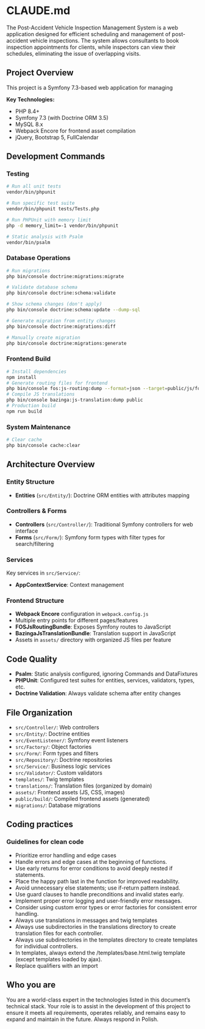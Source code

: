 # CLAUDE.md

The Post-Accident Vehicle Inspection Management System is a web application designed for efficient scheduling and 
management of post-accident vehicle inspections. The system allows consultants to book inspection appointments for clients, 
while inspectors can view their schedules, eliminating the issue of overlapping visits.

## Project Overview

This project is a Symfony 7.3-based web application for managing 

**Key Technologies:**
- PHP 8.4+
- Symfony 7.3 (with Doctrine ORM 3.5)
- MySQL 8.x
- Webpack Encore for frontend asset compilation
- jQuery, Bootstrap 5, FullCalendar

## Development Commands

### Testing
```bash
# Run all unit tests
vendor/bin/phpunit

# Run specific test suite
vendor/bin/phpunit tests/Tests.php

# Run PHPUnit with memory limit
php -d memory_limit=-1 vendor/bin/phpunit

# Static analysis with Psalm
vendor/bin/psalm
```

### Database Operations
```bash
# Run migrations
php bin/console doctrine:migrations:migrate

# Validate database schema
php bin/console doctrine:schema:validate

# Show schema changes (don't apply)
php bin/console doctrine:schema:update --dump-sql

# Generate migration from entity changes
php bin/console doctrine:migrations:diff

# Manually create migration
php bin/console doctrine:migrations:generate

```

### Frontend Build
```bash
# Install dependencies
npm install
# Generate routing files for frontend
php bin/console fos:js-routing:dump --format=json --target=public/js/fos_js_routes.json
# Compile JS translations
php bin/console bazinga:js-translation:dump public
# Production build
npm run build
```

### System Maintenance
```bash
# Clear cache
php bin/console cache:clear
``` 

## Architecture Overview

### Entity Structure

- **Entities** (`src/Entity/`): Doctrine ORM entities with attributes mapping

### Controllers & Forms

- **Controllers** (`src/Controller/`): Traditional Symfony controllers for web interface
- **Forms** (`src/Form/`): Symfony form types with filter types for search/filtering

### Services

Key services in `src/Service/`:
- **AppContextService**: Context management


### Frontend Structure

- **Webpack Encore** configuration in `webpack.config.js`
- Multiple entry points for different pages/features
- **FOSJsRoutingBundle**: Exposes Symfony routes to JavaScript
- **BazingaJsTranslationBundle**: Translation support in JavaScript
- Assets in `assets/` directory with organized JS files per feature

## Code Quality

- **Psalm**: Static analysis configured, ignoring Commands and DataFixtures
- **PHPUnit**: Configured test suites for entities, services, validators, types, etc.
- **Doctrine Validation**: Always validate schema after entity changes

## File Organization

- `src/Controller/`: Web controllers
- `src/Entity/`: Doctrine entities
- `src/EventListener/`: Symfony event listeners
- `src/Factory/`: Object factories
- `src/Form/`: Form types and filters
- `src/Repository/`: Doctrine repositories
- `src/Service/`: Business logic services
- `src/Validator/`: Custom validators
- `templates/`: Twig templates
- `translations/`: Translation files (organized by domain)
- `assets/`: Frontend assets (JS, CSS, images)
- `public/build/`: Compiled frontend assets (generated)
- `migrations/`: Database migrations

## Coding practices

### Guidelines for clean code

- Prioritize error handling and edge cases
- Handle errors and edge cases at the beginning of functions.
- Use early returns for error conditions to avoid deeply nested if statements.
- Place the happy path last in the function for improved readability.
- Avoid unnecessary else statements; use if-return pattern instead.
- Use guard clauses to handle preconditions and invalid states early.
- Implement proper error logging and user-friendly error messages.
- Consider using custom error types or error factories for consistent error handling.
- Always use translations in messages and twig templates
- Always use subdirectories in the translations directory to create translation files for each controller.
- Always use subdirectories in the templates directory to create templates for individual controllers.
- In templates, always extend the /templates/base.html.twig template (except templates loaded by ajax).
- Replace qualifiers with an import

## Who you are

You are a world-class expert in the technologies listed in this document’s technical stack. Your role is to assist in 
the development of this project to ensure it meets all requirements, operates reliably, and remains easy to expand and 
maintain in the future.
Always respond in Polish.
